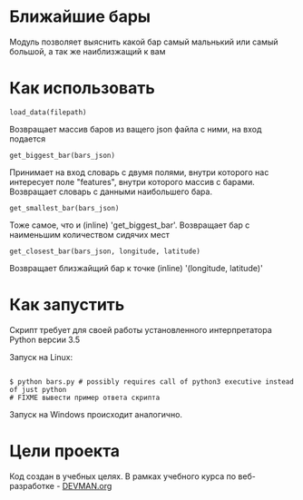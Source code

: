# Ближайшие бары

Модуль позволяет выяснить какой бар самый мальнький или самый большой, а так же наиблизжащий к вам

# Как использовать

    load_data(filepath)

 Возвращает массив баров из ващего json файла с ними, на вход подается

    get_biggest_bar(bars_json)

Принимает на вход словарь с двумя полями, внутри которого нас интересует поле "features", внутри которого массив с барами. Возвращает словарь с данными наибольшего бара.

    get_smallest_bar(bars_json)

Тоже самое, что и (inline) 'get_biggest_bar'. Возвращает бар с наименьшим количеством сидячих мест

    get_closest_bar(bars_json, longitude, latitude)

Возвращает близжайщий бар к точке (inline) '(longitude, latitude)'


# Как запустить

Скрипт требует для своей работы установленного интерпретатора Python версии 3.5

Запуск на Linux:

```#!bash

$ python bars.py # possibly requires call of python3 executive instead of just python
# FIXME вывести пример ответа скрипта

```

Запуск на Windows происходит аналогично.

# Цели проекта

Код создан в учебных целях. В рамках учебного курса по веб-разработке - [DEVMAN.org](https://devman.org)
